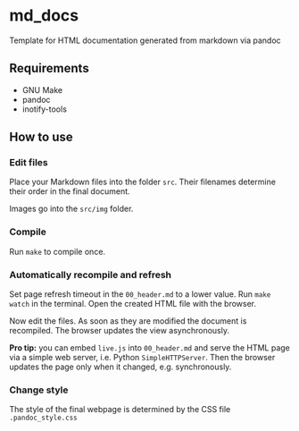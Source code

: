 # md_docs
Template for HTML documentation generated from markdown via pandoc

## Requirements

* GNU Make
* pandoc
* inotify-tools

## How to use

### Edit files

Place your Markdown files into the folder `src`. Their filenames determine their order in the final document.

Images go into the `src/img` folder.

### Compile

Run `make` to compile once.

### Automatically recompile and refresh

Set page refresh timeout in the `00_header.md` to a lower value. Run `make watch` in the terminal. Open the created HTML file with the browser.

Now edit the files. As soon as they are modified the document is recompiled. The browser updates the view asynchronously.

**Pro tip:** you can embed `live.js` into  `00_header.md` and serve the HTML page via a simple web server, i.e. Python `SimpleHTTPServer`. Then the browser updates the page only when it changed, e.g. synchronously.

### Change style

The style of the final webpage is determined by the CSS file `.pandoc_style.css`
